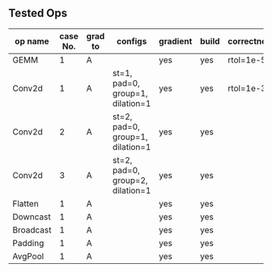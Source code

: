 ## Tested Ops

| op name | case No. | grad to | configs | gradient | build | correctness |
| --- | --- | --- | --- | --- | --- | --- |
| GEMM | 1 | A | | yes | yes | rtol=1e-5 |
| Conv2d | 1 | A | st=1, pad=0, group=1, dilation=1 | yes | yes | rtol=1e-3 |
| Conv2d | 2 | A | st=2, pad=0, group=1, dilation=1 | yes | yes | |
| Conv2d | 3 | A | st=2, pad=0, group=2, dilation=1 | yes | yes | |
| Flatten | 1 | A | | yes | yes | |
| Downcast | 1 | A | | yes | yes | |
| Broadcast | 1 | A | | yes | yes | |
| Padding | 1 | A | | yes | yes | |
| AvgPool | 1 | A | | yes | yes | |
